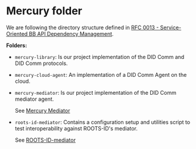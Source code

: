 # Mercury folder

We are following the directory structure defined in [RFC 0013 - Service-Oriented BB API Dependency Management](https://input-output.atlassian.net/wiki/spaces/ATB/pages/3534848001/RFC+0013+-+Service-Oriented+BB+API+Dependency+Management).

**Folders:**

- `mercury-library`:
  Is our project implementation of the DID Comm and DID Comm protocols.

- `mercury-cloud-agent`:
  An implementation of a DID Comm Agent on the cloud.

- `mercury-mediator`:
  Is our project implementation of the DID Comm mediator agent.

  See [Mercury Mediator](./prism-mediator/README.md)

- `roots-id-mediator`:
  Contains a configuration setup and utilities script to test interoperability against ROOTS-ID's mediator.

  See [ROOTS-ID-mediator](./roots-id-mediator/REAMDE-ROOTS-ID-mediator.md)
